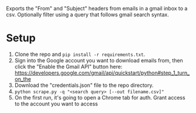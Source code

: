 Exports the "From" and "Subject" headers from emails in a gmail inbox to a csv. Optionally filter using a query that follows gmail search syntax.

# Setup

1. Clone the repo and `pip install -r requirements.txt`.
1. Sign into the Google account you want to download emails from, then click the "Enable the Gmail API" button here: https://developers.google.com/gmail/api/quickstart/python#step_1_turn_on_the
1. Download the "credentials.json" file to the repo directory.
1. `python scrape.py -q "<search query> [--out filename.csv]"`
  1. On the first run, it's going to open a Chrome tab for auth. Grant access to the account you want to access
